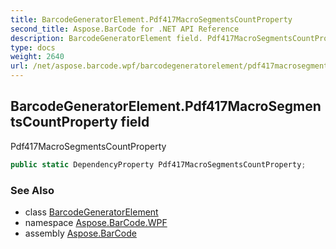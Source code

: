 ```yaml
---
title: BarcodeGeneratorElement.Pdf417MacroSegmentsCountProperty
second_title: Aspose.BarCode for .NET API Reference
description: BarcodeGeneratorElement field. Pdf417MacroSegmentsCountProperty
type: docs
weight: 2640
url: /net/aspose.barcode.wpf/barcodegeneratorelement/pdf417macrosegmentscountproperty/
---
```

## BarcodeGeneratorElement.Pdf417MacroSegmentsCountProperty field

Pdf417MacroSegmentsCountProperty

```csharp
public static DependencyProperty Pdf417MacroSegmentsCountProperty;
```

### See Also

* class [BarcodeGeneratorElement](../)
* namespace [Aspose.BarCode.WPF](../../../aspose.barcode.wpf/)
* assembly [Aspose.BarCode](../../../)



